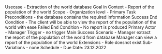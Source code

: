 Usecase - Extraction of the world database
Goal in Context - Report of the population of the world
Scope - Organization
level - Primary Task
Preconditions - the database contains the required information
Success End Condition - The client will be able to view the report of the population of the world with ease
Failed End Condition - No report is produced
Primary Actor - Manager
Trigger - no trigger
Main Success Scenario - Manager extract the  report of the population of the world from database
                        Manager can view a report of the population of the world 
Extensions - Role doesnot exist
Sub-Variations - none
Schedule - Due Date: 23.12.2022 
                